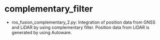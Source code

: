 # complementary_filter
- ros_fusion_complementary_2.py: Integration of position data from GNSS and LiDAR by using complementary filter. Position data from LiDAR is generated by using Autoware.
